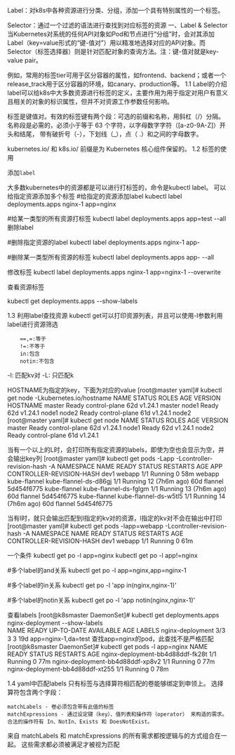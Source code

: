 Label：对k8s中各种资源进行分类、分组，添加一个具有特别属性的一个标签。

Selector：通过一个过滤的语法进行查找到对应标签的资源
一、Label & Selector
当Kubernetes对系统的任何API对象如Pod和节点进行“分组”时，会对其添加Label（key=value形式的“键-值对”）用以精准地选择对应的API对象。而Selector（标签选择器）则是针对匹配对象的查询方法。注：键-值对就是key-value pair。

例如，常用的标签tier可用于区分容器的属性，如frontend、backend；或者一个release_track用于区分容器的环境，如canary、production等。
1.1 Label的介绍
label可以给k8s中大多数资源进行标签的定义，主要作用为用于指定对用户有意义且相关的对象的标识属性，但并不对资源工作参数任何影响。

标签是键值对。有效的标签键有两个段：可选的前缀和名称，用斜杠（/）分隔。 名称段是必需的，必须小于等于 63 个字符，以字母数字字符（[a-z0-9A-Z]）开头和结尾， 带有破折号（-），下划线（_），点（ .）和之间的字母数字。

kubernetes.io/ 和 k8s.io/ 前缀是为 Kubernetes 核心组件保留的。
1.2 标签的使用

添加`label`

大多数kubernetes中的资源都是可以进行打标签的，命令是kubectl label。
可以给指定资源添加多个标签
#给指定的资源添加label
kubectl label deployments.apps nginx-1 app=nginx 

#给某一类型的所有资源打标签
kubectl label deployments.apps app=test --all
删除label

#删除指定资源的label
kubectl label deployments.apps nginx-1 app-

#删除某一类型所有资源的标签
kubectl label deployments.apps app- --all

修改标签
kubectl label deployments.apps nginx-1 app=nginx-1 --overwrite

查看资源标签

kubectl get deployments.apps --show-labels

1.3 利用label查找资源
kubectl get可以打印资源列表，并且可以使用-l参数利用label进行资源筛选
```
    ==,=:等于
    !=:不等于
    in:包含
    notin:不包含
```
-l: 匹配kv对
-L: 只匹配k

HOSTNAME为指定的key，下面为对应的value
[root@master yaml]# kubectl get node -Lkubernetes.io/hostname
NAME     STATUS   ROLES           AGE   VERSION   HOSTNAME
master   Ready    control-plane   62d   v1.24.1   master
node1    Ready    <none>          62d   v1.24.1   node1
node2    Ready    control-plane   61d   v1.24.1   node2
[root@master yaml]# kubectl get node 
NAME     STATUS   ROLES           AGE   VERSION
master   Ready    control-plane   62d   v1.24.1
node1    Ready    <none>          62d   v1.24.1
node2    Ready    control-plane   61d   v1.24.1

当有一个以上的L时，会打印所有指定资源的labels，即使为空也会显示为空，并会输出key列
[root@master yaml]# kubectl get pods -Lapp -Lcontroller-revision-hash -A 
NAMESPACE      NAME                             READY   STATUS    RESTARTS        AGE    APP       CONTROLLER-REVISION-HASH
dev1           webapp                           1/1     Running   0               58m    webapp    
kube-flannel   kube-flannel-ds-d86gj            1/1     Running   12 (7h6m ago)   60d    flannel   5d454f6775
kube-flannel   kube-flannel-ds-fglgm            1/1     Running   13 (7h6m ago)   60d    flannel   5d454f6775
kube-flannel   kube-flannel-ds-w5tl5            1/1     Running   14 (7h6m ago)   60d    flannel   5d454f6775

当有l时，就只会输出匹配到l指定的kv对的资源，l指定的kv对不会在输出中打印
[root@master yaml]# kubectl get pods -lapp=webapp -Lcontroller-revision-hash -A 
NAMESPACE   NAME     READY   STATUS    RESTARTS   AGE   CONTROLLER-REVISION-HASH
dev1        webapp   1/1     Running   0          61m   

一个条件
kubectl get po -l app=nginx
kubectl get po -l app!=nginx

#多个label的and关系
kubectl get po -l app=nginx,app=nginx-1

#多个label的in关系
kubectl get po -l 'app in(nginx,nginx-1)'

#多个label的notin关系
kubectl get po -l 'app notin(nginx,nginx-1)'

查看labels
[root@k8smaster DaemonSet]# kubectl get deployments.apps nginx-deployment  --show-labels  
NAME               READY   UP-TO-DATE   AVAILABLE   AGE   LABELS
nginx-deployment   3/3     3            3           19d   app=nginx-1,da=test
查找app=nginx的pod，此查找不是严格匹配
[root@k8smaster DaemonSet]# kubectl get pods -l app=nginx
NAME                               READY   STATUS    RESTARTS   AGE
nginx-deployment-bb4d88ddf-fk28t   1/1     Running   0          77m
nginx-deployment-bb4d88ddf-xp8v2   1/1     Running   0          77m
nginx-deployment-bb4d88ddf-xt255   1/1     Running   0          78m

1.4 yaml中匹配labels
只有标签与选择算符相匹配的卷能够绑定到申领上。 选择算符包含两个字段：

    matchLabels - 卷必须包含带有此值的标签
    matchExpressions - 通过设定键（key）、值列表和操作符（operator） 来构造的需求。合法的操作符有 In、NotIn、Exists 和 DoesNotExist。

来自 matchLabels 和 matchExpressions 的所有需求都按逻辑与的方式组合在一起。 这些需求都必须被满足才被视为匹配